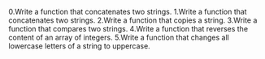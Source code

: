 0.Write a function that concatenates two strings.
1.Write a function that concatenates two strings.
2.Write a function that copies a string.
3.Write a function that compares two strings.
4.Write a function that reverses the content of an array of integers.
5.Write a function that changes all lowercase letters of a string to uppercase.
